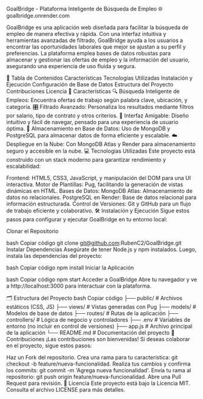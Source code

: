 GoalBridge - Plataforma Inteligente de Búsqueda de Empleo
🌐 goalbridge.onrender.com

GoalBridge es una aplicación web diseñada para facilitar la búsqueda de empleo de manera efectiva y rápida. Con una interfaz intuitiva y herramientas avanzadas de filtrado, GoalBridge ayuda a los usuarios a encontrar las oportunidades laborales que mejor se ajustan a su perfil y preferencias. La plataforma emplea bases de datos robustas para almacenar y gestionar las ofertas de empleo y la información del usuario, asegurando una experiencia de uso fluida y segura.

📑 Tabla de Contenidos
Características
Tecnologías Utilizadas
Instalación y Ejecución
Configuración de Base de Datos
Estructura del Proyecto
Contribuciones
Licencia
🚀 Características
🔍 Búsqueda Inteligente de Empleos: Encuentra ofertas de trabajo según palabra clave, ubicación, y categoría.
🎛️ Filtrado Avanzado: Personaliza los resultados mediante filtros por salario, tipo de contrato y otros criterios.
📱 Interfaz Amigable: Diseño intuitivo y fácil de navegar, pensado para una experiencia de usuario óptima.
💾 Almacenamiento en Base de Datos: Uso de MongoDB y PostgreSQL para almacenar datos de forma eficiente y escalable.
☁️ Despliegue en la Nube: Con MongoDB Atlas y Render para almacenamiento seguro y accesible en la nube.
💻 Tecnologías Utilizadas
Este proyecto está construido con un stack moderno para garantizar rendimiento y escalabilidad:

Frontend: HTML5, CSS3, JavaScript, y manipulación del DOM para una UI interactiva.
Motor de Plantillas: Pug, facilitando la generación de vistas dinámicas en HTML.
Bases de Datos:
MongoDB Atlas: Almacenamiento de datos no relacionales.
PostgreSQL en Render: Base de datos relacional para información estructurada.
Control de Versiones: Git y GitHub para un flujo de trabajo eficiente y colaborativo.
🛠️ Instalación y Ejecución
Sigue estos pasos para configurar y ejecutar GoalBridge en tu entorno local:

Clonar el Repositorio

bash
Copiar código
git clone git@github.com:RubenC2/GoalBridge.git
Instalar Dependencias
Asegúrate de tener Node.js y npm instalados. Luego, instala las dependencias del proyecto:

bash
Copiar código
npm install
Iniciar la Aplicación

bash
Copiar código
npm start
Acceder a GoalBridge
Abre tu navegador y ve a http://localhost:3000 para interactuar con la plataforma.

🗂️ Estructura del Proyecto
bash
Copiar código
├── public/             # Archivos estáticos (CSS, JS)
├── views/              # Vistas generadas con Pug
├── models/             # Modelos de base de datos
├── routes/             # Rutas de la aplicación
├── controllers/        # Lógica de negocio y controladores
├── .env                # Variables de entorno (no incluir en control de versiones)
├── app.js              # Archivo principal de la aplicación
└── README.md           # Documentación del proyecto
🤝 Contribuciones
¡Las contribuciones son bienvenidas! Si deseas colaborar en el proyecto, sigue estos pasos:

Haz un Fork del repositorio.
Crea una rama para tu característica: git checkout -b feature/nueva-funcionalidad.
Realiza tus cambios y confirma los commits: git commit -m 'Agrega nueva funcionalidad'.
Envía tu rama al repositorio: git push origin feature/nueva-funcionalidad.
Abre una Pull Request para revisión.
📜 Licencia
Este proyecto está bajo la Licencia MIT. Consulta el archivo LICENSE para más detalles.

